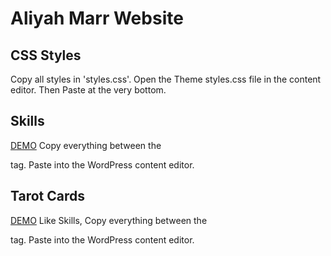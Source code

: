 # Aliyah Marr Website

## CSS Styles
Copy all styles in 'styles.css'.
Open the Theme styles.css file in the content editor.
Then Paste at the very bottom.

## Skills
[DEMO](skills.html)
Copy everything between the <div id="card-container"> tag.
Paste into the WordPress content editor.

## Tarot Cards
[DEMO](tarot-cards.html)
Like Skills, Copy everything between the <div id="card-container"> tag.
Paste into the WordPress content editor.

